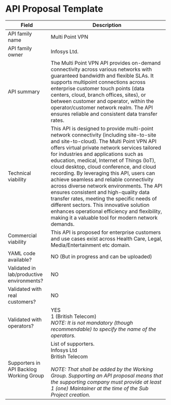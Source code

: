 # API Proposal Template


| **Field** | Description | 
| ---- | ----- |
| API family name | Multi Point VPN|
| API family owner | Infosys Ltd. |
| API summary | The Multi Point VPN API provides on-demand connectivity across various networks with guaranteed bandwidth and flexible SLAs. It supports multipoint connections across enterprise customer touch points (data centers, cloud, branch offices, sites), or between customer and operator, within the operator/customer network realm. The API ensures reliable and consistent data transfer rates.  |
| Technical viability | This API is designed to provide multi-point network connectivity (including site-to-site and site-to-cloud). The Multi Point VPN API offers virtual private network services tailored for industries and applications such as education, medical, Internet of Things (IoT), cloud desktop, cloud conference, and cloud recording. By leveraging this API, users can achieve seamless and reliable connectivity across diverse network environments. The API ensures consistent and high-quality data transfer rates, meeting the specific needs of different sectors. This innovative solution enhances operational efficiency and flexibility, making it a valuable tool for modern network demands. 
| Commercial viability |This API is proposed for enterprise customers and use cases exist across Health Care, Legal, Media/Entertainment  etc domain. 
| YAML code available? | NO (But in progress and can be uploaded) |
| Validated in lab/productive environments? | NO |
| Validated with real customers? | NO|
| Validated with operators? | YES  <br> 1 (British Telecom) <br><em>NOTE: It is not mandatory (though recommendable) to specify the name of the operators. </em> |
| Supporters in API Backlog Working Group | List of supporters.<br> Infosys Ltd <br> British Telecom <br> <br><em> NOTE: That shall be added by the Working Group. Supporting an API proposal means that the supporting company must provide at least 1 (one) Maintainer at the time of the Sub Project creation.</em> |
